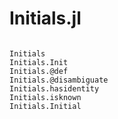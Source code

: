 # Initials.jl

```@index
```

```@docs
Initials
Initials.Init
Initials.@def
Initials.@disambiguate
Initials.hasidentity
Initials.isknown
Initials.Initial
```
